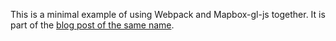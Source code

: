 This is a minimal example of using Webpack and Mapbox-gl-js together. It
is part of the [blog post of the same
name](https://mikewilliamson.wordpress.com/2016/02/24/using-mapbox-gl-and-webpack-together/).
